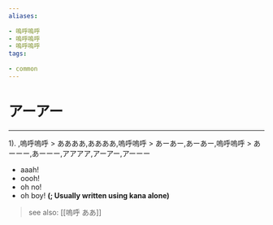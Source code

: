 ```yaml
---
aliases:
    
- 嗚呼嗚呼
- 嗚呼嗚呼
- 嗚呼嗚呼
tags:
    
- common
---
```


# アーアー
---
1).
,嗚呼嗚呼 > ああああ,ああああ,嗚呼嗚呼 > あーあー,あーあー,嗚呼嗚呼 > あーーー,あーーー,アアアア,アーアー,アーーー

- aaah!
- oooh!
- oh no!
- oh boy!
**(; Usually written using kana alone)**
> see also:  [[嗚呼 ああ]]
            
